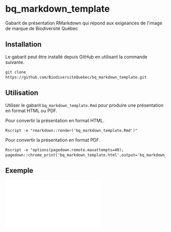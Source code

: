 # bq_markdown_template

Gabarit de présentation RMarkdown qui répond aux exigeances de l'image de marque de Biodiversité Québec

## Installation

Le gabarit peut être installé depuis GitHub en utilisant la commande suivante.

```
git clone https://github.com/BiodiversiteQuebec/bq_markdown_template.git
```

## Utilisation

Utiliser le gabarit `bq_markdown_template.Rmd` pour produire une présentation en format HTML ou PDF.

Pour convertir la présentation en format HTML.

```
Rscript -e "rmarkdown::render('bq_markdown_template.Rmd')"
```

Pour convertir la présentation en format PDF.

```
Rscript -e "options(pagedown.remote.maxattempts=40); pagedown::chrome_print('bq_markdown_template.html',output='bq_markdown_template.pdf')"
```

## Exemple

![Exemple de présentation](bq_markdown_template.pdf)